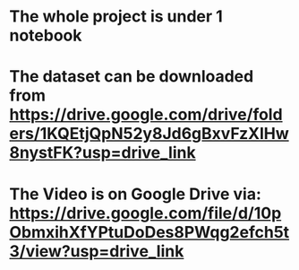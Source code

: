 # The whole project is under 1 notebook

# The dataset can be downloaded from https://drive.google.com/drive/folders/1KQEtjQpN52y8Jd6gBxvFzXlHw8nystFK?usp=drive_link

# The Video is on Google Drive via: https://drive.google.com/file/d/10pObmxihXfYPtuDoDes8PWqg2efch5t3/view?usp=drive_link
